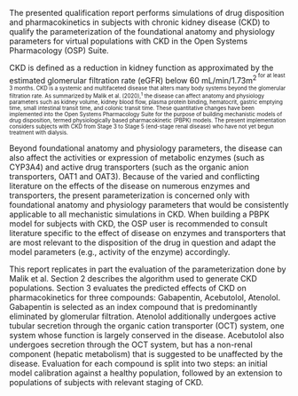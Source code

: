 The presented qualification report performs simulations of drug disposition and pharmacokinetics in subjects with chronic kidney disease (CKD) to qualify the parameterization of the foundational anatomy and physiology parameters for virtual populations with CKD in the Open Systems Pharmacology (OSP) Suite.

CKD is defined as a reduction in kidney function as approximated by the estimated glomerular filtration rate (eGFR) below 60 mL/min/1.73m<sup>2<sup> for at least 3 months. CKD is a systemic and multifaceted disease that alters many body systems beyond the glomerular filtration rate. As summarized by Malik et al. (2020),<sup>1</sup> the disease can affect anatomy and physiology parameters such as kidney volume, kidney blood flow, plasma protein binding, hematocrit, gastric emptying time, small intestinal transit time, and colonic transit time. These quantitative changes have been implemented into the Open Systems Pharmacology Suite for the purpose of building mechanistic models of drug disposition, termed physiologically based pharmacokinetic (PBPK) models. The present implementation considers subjects with CKD from Stage 3 to Stage 5 (end-stage renal disease) who have not yet begun treatment with dialysis.

Beyond foundational anatomy and physiology parameters, the disease can also affect the activities or expression of metabolic enzymes (such as CYP3A4) and active drug transporters (such as the organic anion transporters, OAT1 and OAT3). Because of the varied and conflicting literature on the effects of the disease on numerous enzymes and transporters, the present parameterization is concerned only with foundational anatomy and physiology parameters that would be consistently applicable to all mechanistic simulations in CKD. When building a PBPK model for subjects with CKD, the OSP user is recommended to consult literature specific to the effect of disease on enzymes and transporters that are most relevant to the disposition of the drug in question and adapt the model parameters (e.g., activity of the enzyme) accordingly. 

This report replicates in part the evaluation of the parameterization done by Malik et al. Section 2 describes the algorithm used to generate CKD populations. Section 3 evaluates the predicted effects of CKD on pharmacokinetics for three compounds: Gabapentin, Acebutolol, Atenolol. Gabapentin is selected as an index compound that is predominantly eliminated by glomerular filtration. Atenolol additionally undergoes active tubular secretion through the organic cation transporter (OCT) system, one system whose function is largely conserved in the disease. Acebutolol also undergoes secretion through the OCT system, but has a non-renal component (hepatic metabolism) that is suggested to be unaffected by the disease. Evaluation for each compound is split into two steps: an initial model calibration against a healthy population, followed by an extension to populations of subjects with relevant staging of CKD.
